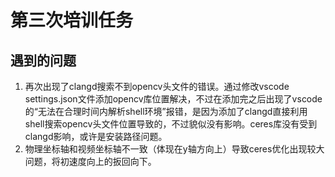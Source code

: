 # 第三次培训任务

## 遇到的问题
1. 再次出现了clangd搜索不到opencv头文件的错误。通过修改vscode settings.json文件添加opencv库位置解决，不过在添加完之后出现了vscode的“无法在合理时间内解析shell环境”报错，是因为添加了clangd直接利用shell搜索opencv头文件位置导致的，不过貌似没有影响。ceres库没有受到clangd影响，或许是安装路径问题。
2. 物理坐标轴和视频坐标轴不一致（体现在y轴方向上）导致ceres优化出现较大问题，将初速度向上的扳回向下。